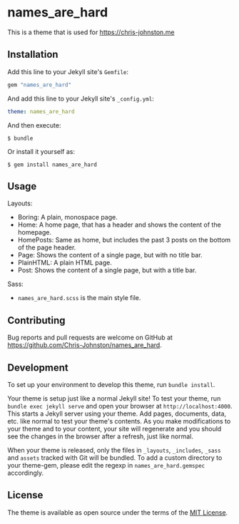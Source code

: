 # names_are_hard

This is a theme that is used for https://chris-johnston.me


## Installation

Add this line to your Jekyll site's `Gemfile`:

```ruby
gem "names_are_hard"
```

And add this line to your Jekyll site's `_config.yml`:

```yaml
theme: names_are_hard
```

And then execute:

    $ bundle

Or install it yourself as:

    $ gem install names_are_hard

## Usage

Layouts:
  - Boring: A plain, monospace page.
  - Home: A home page, that has a header and shows the content of the homepage.
  - HomePosts: Same as home, but includes the past 3 posts on the bottom of the page header.
  - Page: Shows the content of a single page, but with no title bar.
  - PlainHTML: A plain HTML page.
  - Post: Shows the content of a single page, but with a title bar.

Sass:
  - `names_are_hard.scss` is the main style file.

## Contributing

Bug reports and pull requests are welcome on GitHub at https://github.com/Chris-Johnston/names_are_hard.

## Development

To set up your environment to develop this theme, run `bundle install`.

Your theme is setup just like a normal Jekyll site! To test your theme, run `bundle exec jekyll serve` and open your browser at `http://localhost:4000`. This starts a Jekyll server using your theme. Add pages, documents, data, etc. like normal to test your theme's contents. As you make modifications to your theme and to your content, your site will regenerate and you should see the changes in the browser after a refresh, just like normal.

When your theme is released, only the files in `_layouts`, `_includes`, `_sass` and `assets` tracked with Git will be bundled.
To add a custom directory to your theme-gem, please edit the regexp in `names_are_hard.gemspec` accordingly.

## License

The theme is available as open source under the terms of the [MIT License](https://opensource.org/licenses/MIT).